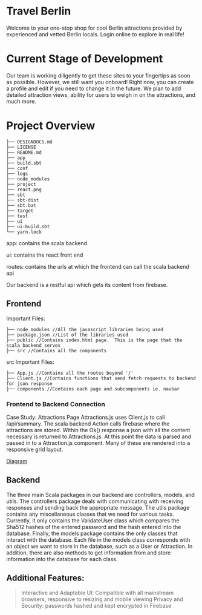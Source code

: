 # Travel Berlin
Welcome to your one-stop shop for cool Berlin attractions provided by experienced and vetted Berlin locals. Login online to explore in real life!

# Current Stage of Development
Our team is working diligently to get these sites to your fingertips as soon as possible. However, we still want you onboard! Right now, you can create a profile and edit if you need to change it in the future. We plan to add detailed attraction views, ability for users to weigh in on the attractions, and much more.

# Project Overview
```
├── DESIGNDOCS.md
├── LICENSE
├── README.md
├── app
├── build.sbt
├── conf
├── logs
├── node_modules
├── project
├── react.png
├── sbt
├── sbt-dist
├── sbt.bat
├── target
├── test
├── ui
├── ui-build.sbt
└── yarn.lock
```
app: contains the scala backend

ui: contains the react front end

routes: contains the urls at which the frontend can call the scala backend api

Our backend is a restful api which gets its content from firebase.

## Frontend
Important Files:
```
├── node_modules //All the javascript libraries being used
├── package.json //List of the libraries used
├── public //Contains index.html page.  This is the page that the scala backend serves
├── src //Contains all the components
```
src Important Files: 
```
├── App.js //Contains all the routes beyond '/'
├── Client.js //Contains functions that send fetch requests to backend for json response
├── components //Contains each page and subcomponents ie. navbar
```

### Frontend to Backend Connection
Case Study: Attractions Page
Attractions.js uses Client.js to call /api/summary.  The scala backend Action calls firebase where the attractions are stored.  Within the Ok() response a json with all the content necessary is returned to Attractions.js.  At this point the data is parsed and passed in to a Attraction.js component.  Many of these are rendered into a responsive grid layout.

[Diagram](https://drive.google.com/file/d/1m5F_HyE3f3N98T9KChDUfyPJCATNDQ0p/view?usp=sharing)

## Backend
The three main Scala packages in our backend are controllers, models, and utils. The controllers package deals with communicating with receiving responses and sending back the appropriate message. The utils package contains any miscellaneous classes that we need for various tasks. Currently, it only contains the ValidateUser class which compares the Sha512 hashes of the entered password and the hash entered into the database. Finally, the models package contains the only classes that interact with the database. Each file in the models class corresponds with an object we want to store in the database, such as a User or Attraction. In addition, there are also methods to get information from and store information into the database for each class.

## Additional Features:
> Interactive and Adaptable UI: Compatible with all mainstream browsers, responsive to resizing and mobile viewing
> Privacy and Security: passwords hashed and kept encrypted in Firebase
> 
